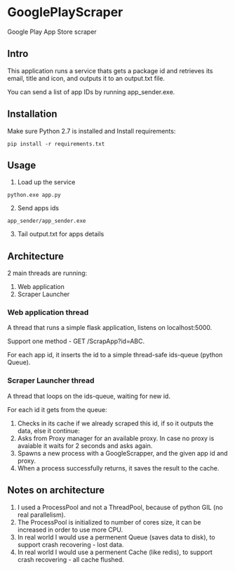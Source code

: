 # GooglePlayScraper
Google Play App Store scraper 

## Intro
This application runs a service thats gets a package id and retrieves its email, title and icon, and outputs it to an output.txt file.

You can send a list of app IDs by running app_sender.exe.

## Installation
Make sure Python 2.7 is installed and Install requirements:
```
pip install -r requirements.txt
```

## Usage
1. Load up the service
```
python.exe app.py
```

2. Send apps ids
```
app_sender/app_sender.exe
```

3. Tail output.txt for apps details

## Architecture
2 main threads are running:
1. Web application 
2. Scraper Launcher

### Web application thread
A thread that runs a simple flask application, listens on localhost:5000.

Support one method - GET /ScrapApp?id=ABC.

For each app id, it inserts the id to a simple thread-safe ids-queue (python Queue).

### Scraper Launcher thread
A thread that loops on the ids-queue, waiting for new id.

For each id it gets from the queue:
1. Checks in its cache if we already scraped this id, if so it outputs the data, else it continue:
2. Asks from Proxy manager for an available proxy. In case no proxy is avaiable it waits for 2 seconds and asks again.
3. Spawns a new process with a GoogleScrapper, and the given app id and proxy.
4. When a process successfully returns, it saves the result to the cache.



## Notes on architecture
1. I used a ProcessPool and not a ThreadPool, because of python GIL (no real parallelism).
2. The ProcessPool is initialized to number of cores size, it can be increased in order to use more CPU. 
3. In real world I would use a permenent Queue (saves data to disk), to support crash recovering - lost data. 
4. In real world I would use a permenent Cache (like redis), to support crash recovering - all cache flushed.






